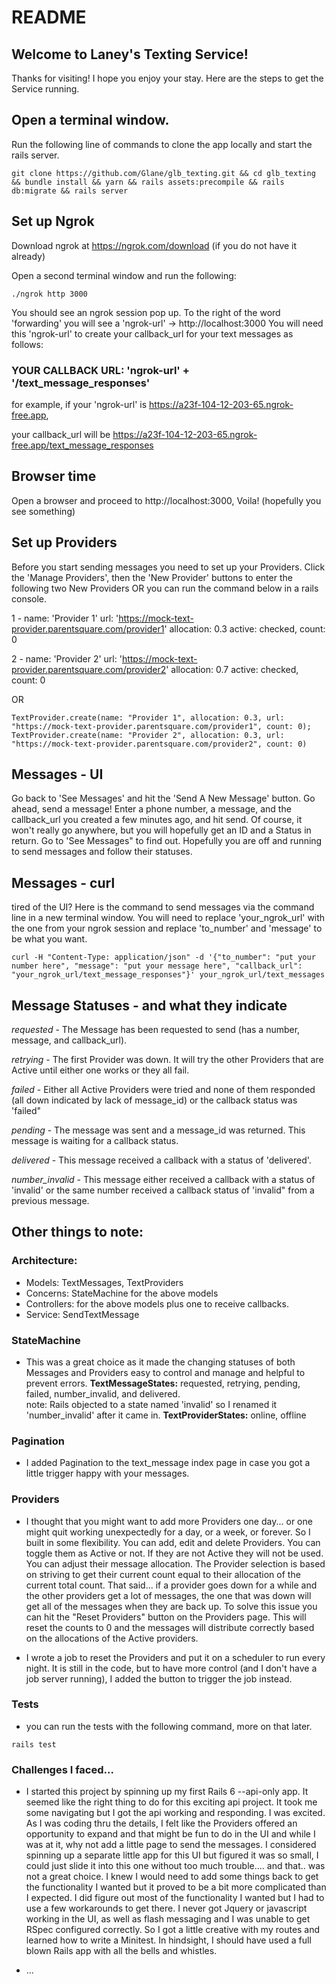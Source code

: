 # README

## Welcome to Laney's Texting Service! 
Thanks for visiting!  I hope you enjoy your stay.
Here are the steps to get the Service running.



## Open a terminal window. 
Run the following line of commands to clone the app locally and start the rails server.

`git clone https://github.com/Glane/glb_texting.git && cd glb_texting && bundle install && yarn && rails assets:precompile && rails db:migrate && rails server
`

## Set up Ngrok

Download ngrok at https://ngrok.com/download (if you do not have it already)

Open a second terminal window and run the following:

`./ngrok http 3000`

You should see an ngrok session pop up. To the right of the word 'forwarding' you will see a 'ngrok-url' -> http://localhost:3000
You will need this 'ngrok-url' to create your callback_url for your text messages as follows:

### YOUR CALLBACK URL: 'ngrok-url' + '/text_message_responses'

for example, if your 'ngrok-url' is https://a23f-104-12-203-65.ngrok-free.app, 

your callback_url will be https://a23f-104-12-203-65.ngrok-free.app/text_message_responses


## Browser time

Open a browser and proceed to http://localhost:3000, Voila! (hopefully you see something)


## Set up Providers

Before you start sending messages you need to set up your Providers.  Click the 'Manage Providers', then the 'New Provider' buttons to enter the following two New Providers OR you can run the command below in a rails console.


1 - name: 'Provider 1' url: 'https://mock-text-provider.parentsquare.com/provider1' allocation: 0.3 active: checked, count: 0


2 - name: 'Provider 2' url: 'https://mock-text-provider.parentsquare.com/provider2' allocation: 0.7 active: checked, count: 0

OR


`TextProvider.create(name: "Provider 1", allocation: 0.3, url: "https://mock-text-provider.parentsquare.com/provider1", count: 0); TextProvider.create(name: "Provider 2", allocation: 0.3, url: "https://mock-text-provider.parentsquare.com/provider2", count: 0)
`

## Messages - UI

Go back to 'See Messages' and hit the 'Send A New Message' button.  Go ahead, send a message!  Enter a phone number, a message, and the callback_url you created a few minutes ago, and hit send.  Of course, it won't really go anywhere, but you will hopefully get an ID and a Status in return.  Go to 'See Messages" to find out.  Hopefully you are off and running to send messages and follow their statuses. 

## Messages - curl

tired of the UI?  Here is the command to send messages via the command line in a new terminal window.
You will need to replace 'your_ngrok_url' with the one from your ngrok session and replace 'to_number' and 'message' to be what you want.

`curl -H "Content-Type: application/json" -d '{"to_number": "put your number here", "message": "put your message here", "callback_url": "your_ngrok_url/text_message_responses"}' your_ngrok_url/text_messages`

## Message Statuses - and what they indicate

*requested* - The Message has been requested to send (has a number, message, and callback_url).

*retrying* - The first Provider was down.  It will try the other Providers that are Active until either one works or they all fail.

*failed* - Either all Active Providers were tried and none of them responded (all down indicated by lack of message_id) or the callback status was 'failed"

*pending* - The message was sent and a message_id was returned.  This message is waiting for a callback status.

*delivered* - This message received a callback with a status of 'delivered'.

*number_invalid* - This message either received a callback with a status of 'invalid' or the same number received a callback status of 'invalid" from a previous message. 



## Other things to note:

### Architecture:
- Models: TextMessages, TextProviders
- Concerns: StateMachine for the above models
- Controllers: for the above models plus one to receive callbacks.
- Service: SendTextMessage

### StateMachine 
- This was a great choice as it made the changing statuses of both Messages and Providers easy to control and manage and helpful to prevent errors.
**TextMessageStates:** requested, retrying, pending, failed, number_invalid, and delivered.  
  note: Rails objected to a state named 'invalid' so I renamed it 'number_invalid' after it came in.
**TextProviderStates:** online, offline

### Pagination
- I added Pagination to the text_message index page in case you got a little trigger happy with your messages.

### Providers
- I thought that you might want to add more Providers one day...  or one might quit working unexpectedly for a day, or a week, or forever.  So I built in some flexibility.  You can add, edit and delete Providers.  You can toggle them as Active or not.  If they are not Active they will not be used.  You can adjust their message allocation.  The Provider selection is based on striving to get their current count equal to their allocation of the current total count.  That said...  if a provider goes down for a while and the other providers get a lot of messages, the one that was down will get all of the messages when they are back up.  To solve this issue you can hit the "Reset Providers" button on the Providers page.  This will reset the counts to 0 and the messages will distribute correctly based on the allocations of the Active providers.

-  I wrote a job to reset the Providers and put it on a scheduler to run every night.  It is still in the code, but to have more control (and I don't have a job server running), I added the button to trigger the job instead.


### Tests
 - you can run the tests with the following command, more on that later.

 `rails test`
 
 
### Challenges I faced...
- I started this project by spinning up my first Rails 6 --api-only app.  It seemed like the right thing to do for this exciting api project.  It took me some navigating but I got the api working and responding.  I was excited.  As I was coding thru the details, I felt like the Providers offered an opportunity to expand and that might be fun to do in the UI and while I was at it, why not add a little page to send the messages.  I considered spinning up a separate little app for this UI but figured it was so small, I could just slide it into this one without too much trouble....  and that..  was not a great choice.  I knew I would need to add some things back to get the functionality I wanted but it proved to be a bit more complicated than I expected.  I did figure out most of the functionality I wanted but I had to use a few workarounds to get there.  I never got Jquery or javascript working in the UI, as well as flash messaging and I was unable to get RSpec configured correctly.  So I got a little creative with my routes and learned how to write a Minitest.  In hindsight, I should have used a full blown Rails app with all the bells and whistles.





 
 


* ...
